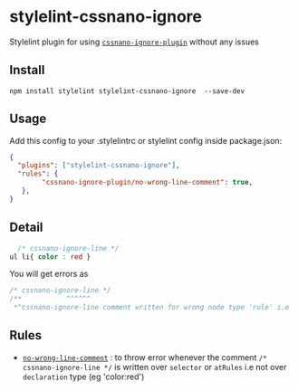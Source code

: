 # stylelint-cssnano-ignore
Stylelint plugin for using [`cssnano-ignore-plugin`](https://github.com/anikethsaha/stylelint-cssnano-ignore) without any issues

## Install 

```shell
npm install stylelint stylelint-cssnano-ignore  --save-dev
```

## Usage

Add this config to your .stylelintrc or stylelint config inside package.json:

```json
{
  "plugins": ["stylelint-cssnano-ignore"],
  "rules": {
        "cssnano-ignore-plugin/no-wrong-line-comment": true,
   },
}
```

## Detail

```css
  /* cssnano-ignore-line */
ul li{ color : red }

```
You will get errors as 

```css
/* cssnano-ignore-line */
/**           ^^^^^^
 *"cssnano-ignore-line comment written for wrong node type 'rule' i.e 'ul li' at line 2:3 (cssnano-ignore-plugin/no-wrong-line-comment)" */
```

## Rules

- [`no-wrong-line-comment`](https://github.com/anikethsaha/stylelint-cssnano-ignore/blob/master/src/rules/no-wrong-line-comment.js) : to throw error whenever the comment `/* cssnano-ignore-line */`
is written over `selector` or `atRules` i.e not over `declaration` type (eg 'color:red')
